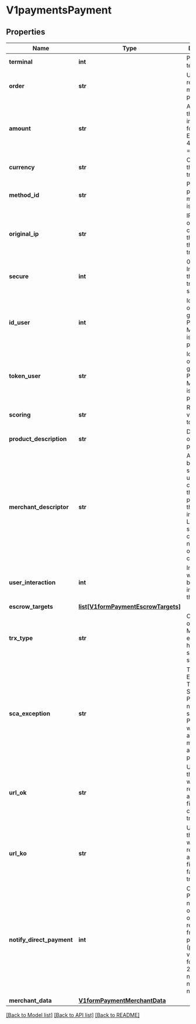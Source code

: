 # V1paymentsPayment

## Properties
Name | Type | Description | Notes
------------ | ------------- | ------------- | -------------
**terminal** | **int** | Product or terminal Id. | 
**order** | **str** | Unique reference for merchant&#x27;s purchase | 
**amount** | **str** | Amount of the operation in number format. 1.00 EURO &#x3D; 100, 4.50 EUROS &#x3D; 450... | 
**currency** | **str** | Currency of the transaction.  | 
**method_id** | **str** | PAYCOMET payment method ID. 1 is for card. | 
**original_ip** | **str** | IP Address of the customer that initiated the payment transaction | 
**secure** | **int** | 0 or 1. Indicates if the transaction is secure. | 
**id_user** | **int** | Identification of user card given by PAYCOMET. Mandatory if is a card payment. | 
**token_user** | **str** | Identification of user card given by PAYCOMET. Mandatory if is a card payment. | 
**scoring** | **str** | Risk scoring value from 0 to 100. | [optional] 
**product_description** | **str** | Description of the product sold. | [optional] 
**merchant_descriptor** | **str** | Allows the business to send a text up to 25 characters that will be printed on the customer invoice. Limited to simple characters, no accents or special characters. | [optional] 
**user_interaction** | **int** | Indicates wether the business can interact with the customer | [optional] 
**escrow_targets** | [**list[V1formPaymentEscrowTargets]**](V1formPaymentEscrowTargets.md) |  | [optional] 
**trx_type** | **str** | Obligatory only if an MIT exception has been selected in scaException | [optional] 
**sca_exception** | **str** | TYPE OF EXCEPTION TO THE SECURE PAYMENT. If not specified, PAYCOMET will try to assign it the most appropriate possible | [optional] 
**url_ok** | **str** | Url where the customer will be redirected after finishing a correct transaction. | [optional] 
**url_ko** | **str** | Url where the customer will be redirected after finishing a failed transaction. | [optional] 
**notify_direct_payment** | **int** | Configurate POST notification of the operation result in frictionless payment (possible values: 1 - force notify, 2 - not notify). It will notify if is not informed | [optional] 
**merchant_data** | [**V1formPaymentMerchantData**](V1formPaymentMerchantData.md) |  | [optional] 

[[Back to Model list]](../README.md#documentation-for-models) [[Back to API list]](../README.md#documentation-for-api-endpoints) [[Back to README]](../README.md)

